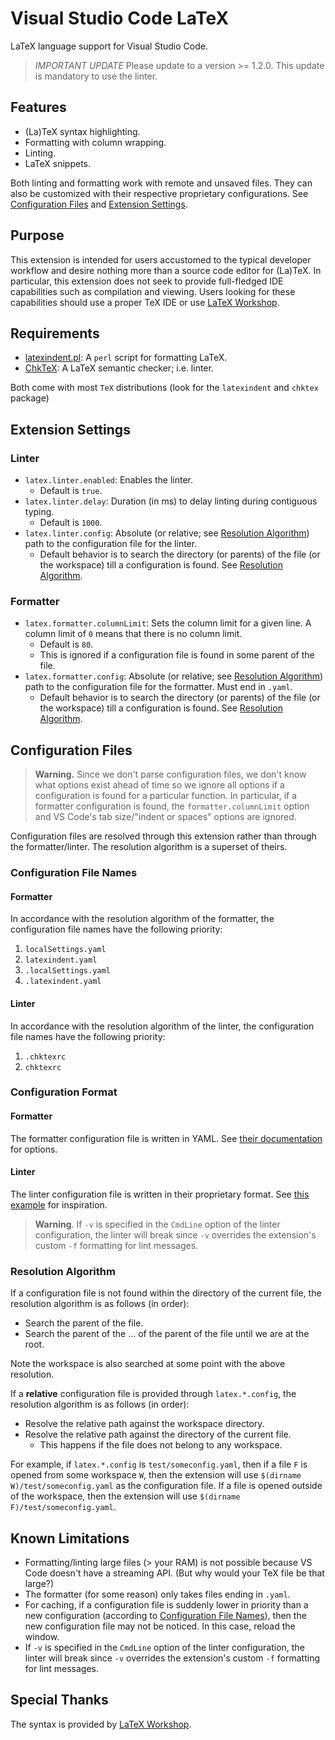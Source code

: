 # Visual Studio Code LaTeX

LaTeX language support for Visual Studio Code.

> *IMPORTANT UPDATE* Please update to a version >= 1.2.0. This update is mandatory to use the linter.

## Features

- (La)TeX syntax highlighting.
- Formatting with column wrapping.
- Linting.
- LaTeX snippets.

Both linting and formatting work with remote and unsaved files. They can also be customized with their respective proprietary configurations. See [Configuration Files](#configuration-files) and [Extension Settings](#extension-settings).

## Purpose

This extension is intended for users accustomed to the typical developer workflow and desire nothing more than a source code editor for (La)TeX. In particular, this extension does not seek to provide full-fledged IDE capabilities such as compilation and viewing. Users looking for these capabilities should use a proper TeX IDE or use [LaTeX Workshop](https://marketplace.visualstudio.com/items?itemName=James-Yu.latex-workshop).

## Requirements

- [latexindent.pl](https://github.com/cmhughes/latexindent.pl): A `perl` script for formatting LaTeX.
- [ChkTeX](https://www.nongnu.org/chktex/): A LaTeX semantic checker; i.e. linter.

Both come with most `TeX` distributions (look for the `latexindent` and `chktex` package)

## Extension Settings

### Linter

- `latex.linter.enabled`: Enables the linter.
  - Default is `true`.
- `latex.linter.delay`: Duration (in ms) to delay linting during contiguous typing.
  - Default is `1000`.
- `latex.linter.config`: Absolute (or relative; see [Resolution Algorithm](#resolution-algorithm)) path to the configuration file for the linter.
  - Default behavior is to search the directory (or parents) of the file (or the workspace) till a configuration is found. See [Resolution Algorithm](#resolution-algorithm).

### Formatter

- `latex.formatter.columnLimit`: Sets the column limit for a given line. A column limit of `0` means that there is no column limit.
  - Default is `80`.
  - This is ignored if a configuration file is found in some parent of the file.
- `latex.formatter.config`: Absolute (or relative; see [Resolution Algorithm](#resolution-algorithm)) path to the configuration file for the formatter. Must end in `.yaml`.
  - Default behavior is to search the directory (or parents) of the file (or the workspace) till a configuration is found. See [Resolution Algorithm](#resolution-algorithm).

## Configuration Files

> **Warning.** Since we don't parse configuration files, we don't know what options exist ahead of time so we ignore all options if a configuration is found for a particular function. In particular, if a formatter configuration is found, the `formatter.columnLimit` option and VS Code's tab size/"indent or spaces" options are ignored.

Configuration files are resolved through this extension rather than through the formatter/linter. The resolution algorithm is a superset of theirs.

### Configuration File Names

#### Formatter

In accordance with the resolution algorithm of the formatter, the configuration file names have the following priority:

1. `localSettings.yaml`
2. `latexindent.yaml`
3. `.localSettings.yaml`
4. `.latexindent.yaml`

#### Linter

In accordance with the resolution algorithm of the linter, the configuration file names have the following priority:

1. `.chktexrc`
2. `chktexrc`

### Configuration Format

#### Formatter

The formatter configuration file is written in YAML. See [their documentation](https://ctan.mirrors.hoobly.com/support/latexindent/documentation/latexindent.pdf) for options.

#### Linter

The linter configuration file is written in their proprietary format. See [this example](https://github.com/sharelatex/chktex/blob/master/chktexrc) for inspiration.

> **Warning**. If `-v` is specified in the `CmdLine` option of the linter configuration, the linter will break since `-v` overrides the extension's custom `-f` formatting for lint messages.

### Resolution Algorithm

If a configuration file is not found within the directory of the current file, the resolution algorithm is as follows (in order):

- Search the parent of the file.
- Search the parent of the ... of the parent of the file until we are at the root.

Note the workspace is also searched at some point with the above resolution.

If a **relative** configuration file is provided through `latex.*.config`, the resolution algorithm is as follows (in order):

- Resolve the relative path against the workspace directory.
- Resolve the relative path against the directory of the current file.
  - This happens if the file does not belong to any workspace.

For example, if `latex.*.config` is `test/someconfig.yaml`, then if a file `F` is opened from some workspace `W`, then the extension will use `$(dirname W)/test/someconfig.yaml` as the configuration file. If a file is opened outside of the workspace, then the extension will use `$(dirname F)/test/someconfig.yaml`.

## Known Limitations

- Formatting/linting large files (> your RAM) is not possible because VS Code doesn't have a streaming API. (But why would your TeX file be that large?)
- The formatter (for some reason) only takes files ending in `.yaml`.
- For caching, if a configuration file is suddenly lower in priority than a new configuration (according to [Configuration File Names](#configuration-file-names)), then the new configuration file may not be noticed. In this case, reload the window.
- If `-v` is specified in the `CmdLine` option of the linter configuration, the linter will break since `-v` overrides the extension's custom `-f` formatting for lint messages.

## Special Thanks

The syntax is provided by [LaTeX Workshop](https://marketplace.visualstudio.com/items?itemName=James-Yu.latex-workshop).
